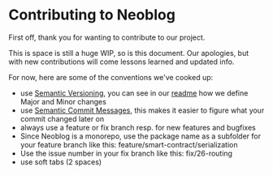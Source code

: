 # Contributing to Neoblog

First off, thank you for wanting to contribute to our project.

This is space is still a huge WIP, so is this document. Our apologies, but with new contributions will come lessons learned and updated info.

For now, here are some of the conventions we've cooked up:
* use [Semantic Versioning](https://semver.org/spec/v2.0.0.html), you can see in our [readme](https://github.com/be-neo/neoblog/blob/master/README.md) how we define Major and Minor changes
* use [Semantic Commit Messages](https://seesparkbox.com/foundry/semantic_commit_messages), this makes it easier to figure what your commit changed later on
* always use a feature or fix branch resp. for new features and bugfixes
* Since Neoblog is a monorepo, use the package name as a subfolder for your feature branch like this: feature/smart-contract/serialization
* Use the issue number in your fix branch like this: fix/26-routing
* use soft tabs (2 spaces)
